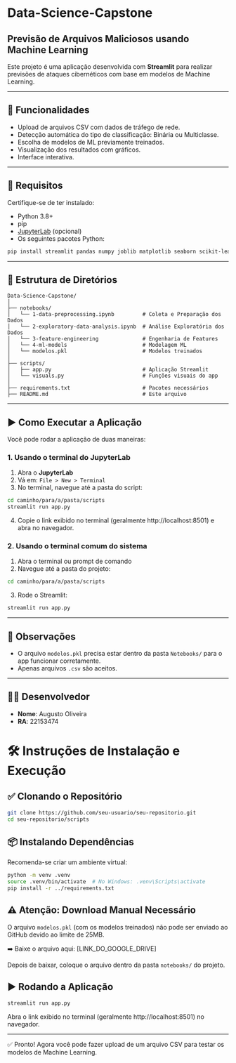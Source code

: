 # Data-Science-Capstone

## Previsão de Arquivos Maliciosos usando Machine Learning

Este projeto é uma aplicação desenvolvida com **Streamlit** para realizar previsões de ataques cibernéticos com base em modelos de Machine Learning.

---

## 🚀 Funcionalidades

- Upload de arquivos CSV com dados de tráfego de rede.
- Detecção automática do tipo de classificação: Binária ou Multiclasse.
- Escolha de modelos de ML previamente treinados.
- Visualização dos resultados com gráficos.
- Interface interativa.

---

## 🧩 Requisitos

Certifique-se de ter instalado:

- Python 3.8+
- pip
- [JupyterLab](https://jupyter.org/install) (opcional)
- Os seguintes pacotes Python:
```bash
pip install streamlit pandas numpy joblib matplotlib seaborn scikit-learn xgboost streamlit-lottie os datetime requests
```

---

## 📁 Estrutura de Diretórios

```
Data-Science-Capstone/
│
├── notebooks/
│   └── 1-data-preprocessing.ipynb         # Coleta e Preparação dos Dados
│   └── 2-exploratory-data-analysis.ipynb  # Análise Exploratória dos Dados
│   └── 3-feature-engineering              # Engenharia de Features
│   └── 4-ml-models                        # Modelagem ML
│   └── modelos.pkl                        # Modelos treinados
│
├── scripts/
│   ├── app.py                             # Aplicação Streamlit
│   └── visuals.py                         # Funções visuais do app
│
├── requirements.txt                       # Pacotes necessários
├── README.md                              # Este arquivo
```

---

## ▶️ Como Executar a Aplicação

Você pode rodar a aplicação de duas maneiras:

### 1. Usando o terminal do JupyterLab

1. Abra o **JupyterLab**
2. Vá em: `File > New > Terminal`
3. No terminal, navegue até a pasta do script:

```bash
cd caminho/para/a/pasta/scripts
streamlit run app.py
```

4. Copie o link exibido no terminal (geralmente http://localhost:8501) e abra no navegador.

### 2. Usando o terminal comum do sistema

1. Abra o terminal ou prompt de comando
2. Navegue até a pasta do projeto:

```bash
cd caminho/para/a/pasta/scripts
```

3. Rode o Streamlit:

```bash
streamlit run app.py
```

---

## 📌 Observações

- O arquivo `modelos.pkl` precisa estar dentro da pasta `Notebooks/` para o app funcionar corretamente.
- Apenas arquivos `.csv` são aceitos.

---

## 👨‍💻 Desenvolvedor

- **Nome**: Augusto Oliveira  
- **RA**: 22153474



# 🛠️ Instruções de Instalação e Execução

## ✅ Clonando o Repositório

```bash
git clone https://github.com/seu-usuario/seu-repositorio.git
cd seu-repositorio/scripts
```

## 📦 Instalando Dependências

Recomenda-se criar um ambiente virtual:

```bash
python -m venv .venv
source .venv/bin/activate  # No Windows: .venv\Scripts\activate
pip install -r ../requirements.txt
```

## ⚠️ Atenção: Download Manual Necessário

O arquivo `modelos.pkl` (com os modelos treinados) não pode ser enviado ao GitHub devido ao limite de 25MB.

➡️ Baixe o arquivo aqui: [LINK_DO_GOOGLE_DRIVE]

Depois de baixar, coloque o arquivo dentro da pasta `notebooks/` do projeto.

## ▶️ Rodando a Aplicação

```bash
streamlit run app.py
```

Abra o link exibido no terminal (geralmente http://localhost:8501) no navegador.

---

✅ Pronto! Agora você pode fazer upload de um arquivo CSV para testar os modelos de Machine Learning.

